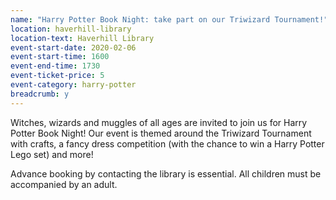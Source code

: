 ```yaml
---
name: "Harry Potter Book Night: take part on our Triwizard Tournament!"
location: haverhill-library
location-text: Haverhill Library
event-start-date: 2020-02-06
event-start-time: 1600
event-end-time: 1730
event-ticket-price: 5
event-category: harry-potter
breadcrumb: y
---
```


Witches, wizards and muggles of all ages are invited to join us for Harry Potter Book Night! Our event is themed around the Triwizard Tournament with crafts, a fancy dress competition (with the chance to win a Harry Potter Lego set) and more!

Advance booking by contacting the library is essential. All children must be accompanied by an adult.
